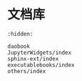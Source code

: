 # 文档库

```{toctree}
:hidden:

daobook
JupyterWidgets/index
sphinx-ext/index
executablebooks/index
others/index
```